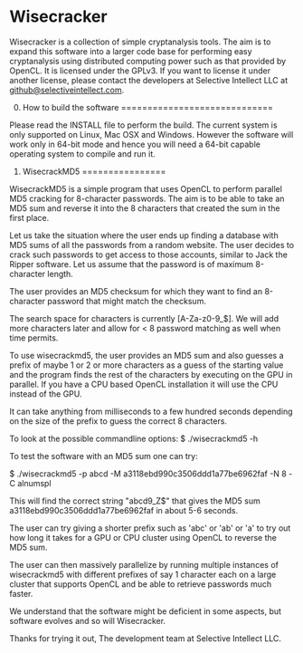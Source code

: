 Wisecracker
===========

Wisecracker is a collection of simple cryptanalysis tools. The aim is to expand
this software into a larger code base for performing easy cryptanalysis using
distributed computing power such as that provided by OpenCL. It is licensed
under the GPLv3. If you want to license it under another license, please contact
the developers at Selective Intellect LLC at <github@selectiveintellect.com>.

0. How to build the software
=============================

Please read the INSTALL file to perform the build.
The current system is only supported on Linux, Mac OSX and Windows. However the
software will work only in 64-bit mode and hence you will need a 64-bit capable
operating system to compile and run it.

1. WisecrackMD5
================

WisecrackMD5 is a simple program that uses OpenCL to perform parallel MD5
cracking for 8-character passwords. The aim is to be able to take an MD5 sum and
reverse it into the 8 characters that created the sum in the first place.

Let us take the situation where the user ends up finding a database with MD5
sums of all the passwords from a random website. The user decides to crack such
passwords to get access to those accounts, similar to Jack the Ripper software.
Let us assume that the password is of maximum 8-character length.

The user provides an MD5 checksum for which they want to find an 8-character
password that might match the checksum.

The search space for characters is currently [A-Za-z0-9_$]. We will add more
characters later and allow for < 8 password matching as well when time permits.

To use wisecrackmd5, the user provides an MD5 sum and also guesses a prefix of
maybe 1 or 2 or more characters as a guess of the starting value and the program
finds the rest of the characters by executing on the GPU in parallel. If you
have a CPU based OpenCL installation it will use the CPU instead of the GPU.

It can take anything from milliseconds to a few hundred seconds depending on the
size of the prefix to guess the correct 8 characters.

To look at the possible commandline options:
$ ./wisecrackmd5  -h

To test the software with an MD5 sum one can try:

$ ./wisecrackmd5 -p abcd -M a3118ebd990c3506ddd1a77be6962faf -N 8 -C alnumspl

This will find the correct string "abcd9_Z$" that gives the MD5 sum
a3118ebd990c3506ddd1a77be6962faf in about 5-6 seconds.

The user can try giving a shorter prefix such as 'abc' or 'ab' or 'a' to try out
how long it takes for a GPU or CPU cluster using OpenCL to reverse the MD5 sum.

The user can then massively parallelize by running multiple instances of
wisecrackmd5 with different prefixes of say 1 character each on a large cluster
that supports OpenCL and be able to retrieve passwords much faster.

We understand that the software might be deficient in some aspects, but software
evolves and so will Wisecracker.

Thanks for trying it out,
The development team at Selective Intellect LLC.
